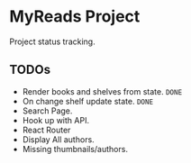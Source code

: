 # MyReads Project

Project status tracking.

## TODOs

* Render books and shelves from state. `DONE`
* On change shelf update state. `DONE`
* Search Page.
* Hook up with API.
* React Router
* Display All authors.
* Missing thumbnails/authors.